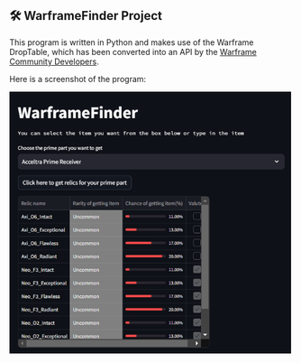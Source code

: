 

<h2 class="headings">🛠️ WarframeFinder Project</h2>
<p>
    This program is written in Python and makes use of the Warframe DropTable, 
    which has been converted into an API by the 
    <a href="https://github.com/WFCD/warframe-drop-data" target="_blank">Warframe Community Developers</a>.
</p>
<p>Here is a screenshot of the program:</p>

<!-- Image for WarframeFinder Project -->
<img src="Project_1.png" width="500px" alt="WarframeFinder Program Screenshot">


